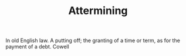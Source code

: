 ---
title: Attermining
letter: A
permalink: "/definitions/bld-attermining.html"
body: In old English law. A putting off; the granting of a time or term, as for the
  payment of a debt. Cowell
published_at: '2018-07-07'
source: Black's Law Dictionary 2nd Ed (1910)
layout: post
---